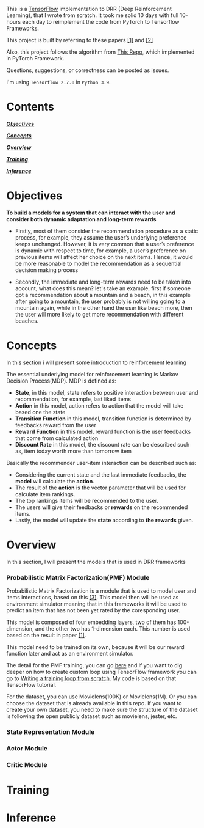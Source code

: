 This is a [TensorFlow](https://www.tensorflow.org/) implementation to DRR (Deep Reinforcement Learning), that I wrote from scratch. It took me solid 10 days with full 10-hours each day to reimplement the code from PyTorch to Tensorflow Frameworks.

This project is built by referring to these papers [[1]](https://arxiv.org/pdf/1810.12027.pdf) and [[2]](https://aclanthology.org/P19-1064.pdf)

Also, this project follows the algorithm from [This Repo](https://github.com/irskid5/drr_restaurants), which implemented in PyTorch Framework.

Questions, suggestions, or correctness can be posted as issues.

I'm using `Tensorflow 2.7.0` in `Python 3.9`.

# Contents
[***Objectives***](https://github.com/C22-PS165-Heal-Go/HnG-MachineLearning/tree/main/Deep%20Reinforcement%20Learning%20(DRR)#objectives)

[***Concepts***](https://github.com/C22-PS165-Heal-Go/HnG-MachineLearning/tree/main/Deep%20Reinforcement%20Learning%20(DRR)#concepts)

[***Overview***](https://github.com/C22-PS165-Heal-Go/HnG-MachineLearning/tree/main/Deep%20Reinforcement%20Learning%20(DRR)#overview)

[***Training***](https://github.com/C22-PS165-Heal-Go/HnG-MachineLearning/tree/main/Deep%20Reinforcement%20Learning%20(DRR)#training)

[***Inference***](https://github.com/C22-PS165-Heal-Go/HnG-MachineLearning/tree/main/Deep%20Reinforcement%20Learning%20(DRR)#inference)

# Objectives
**To build a models for a system that can interact with the user and consider both dynamic adaptation and long-term rewards**

* Firstly, most of them consider the recommendation procedure as a static process, for example,
they assume the user’s underlying preference keeps unchanged. However, it is very common 
that a user’s preference is dynamic with respect to time, for example, a user’s
preference on previous items will affect her choice on the next
items. Hence, it would be more reasonable to model the recommendation as a sequential decision making process

* Secondly, the immediate and long-term rewards need to be taken into account, what does this mean?
let's take an example, first if someone got a recommendation about a mountain and a beach, in this example
after going to a mountain, the user probably is not willing going to a mountain again, while in the other hand
the user like beach more, then the user will more likely to get more recommendation with different beaches.

# Concepts
In this section i will present some introduction to reinforcement learning

The essential underlying model for reinforcement learning is Markov Decision Process(MDP). MDP is defined as:
* **State**, in this model, state refers to positive interaction between user and recommendation, for example, last liked items
* **Action** in this model, action refers to action that the model will take based one the state
* **Transition Function** in this model, transition function is determined by feedbacks reward from the user
* **Reward Function** in this model, reward function is the user feedbacks that come from calculated action
* **Discount Rate** in this model, the discount rate can be described such as, item today worth more than tomorrow item

Basically the recommender user-item interaction can be described such as:
* Considering the current state and the last immediate feedbacks, the **model** will calculate the **action**.
* The result of the **action** is the vector parameter that will be used for calculate item rankings.
* The top rankings items will be recommended to the user.
* The users will give their feedbacks or **rewards** on the recommended items.
* Lastly, the model will update the **state** according to **the rewards** given.

# Overview
In this section, I will present the models that is used in DRR frameworks

### Probabilistic Matrix Factorization(PMF) Module
Probabilistic Matrix Factorization is a module that is used to model user and items interactions, based on this [[3]](https://proceedings.neurips.cc/paper/2007/file/d7322ed717dedf1eb4e6e52a37ea7bcd-Paper.pdf). This model then will be used as environment simulator meaning that in this frameworks it will be used to predict an item that has not been yet rated by the coresponding user.

This model is composed of four embedding layers, two of them has 100-dimension, and the other two has 1-dimension each. This number is used based on the result in paper [[1]](https://arxiv.org/pdf/1810.12027.pdf).

This model need to be trained on its own, because it will be our reward function later and act as an environment simulator.

The detail for the PMF training, you can go [here](https://github.com/C22-PS165-Heal-Go/HnG-MachineLearning/blob/main/Deep%20Reinforcement%20Learning%20(DRR)/PMF_TensorFlow.ipynb)
and if you want to dig deeper on how to create custom loop using TensorFlow framework you can go to [Writing a training loop from scratch](https://www.tensorflow.org/guide/keras/writing_a_training_loop_from_scratch). My code is based on that TensorFlow tutorial.

For the dataset, you can use Movielens(100K) or Movielens(1M). Or you can choose the dataset that is already available in this repo. If you want to create your own dataset, you need to make sure the structure of the dataset is following the open publicly dataset such as movielens, jester, etc.

### State Representation Module

### Actor Module

### Critic Module

# Training

# Inference

